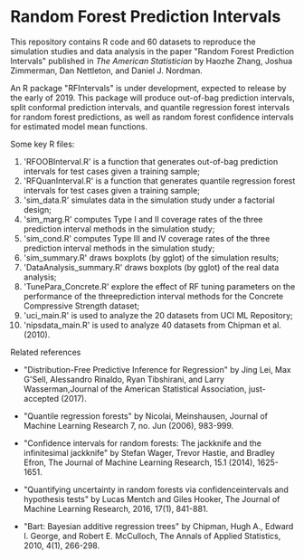 # Random Forest Prediction Intervals

This repository contains R code and 60 datasets to reproduce the simulation studies and data analysis in the paper "Random Forest Prediction Intervals" published in *The American Statistician* by Haozhe Zhang, Joshua Zimmerman, Dan Nettleton, and Daniel J. Nordman.

An R package "RFIntervals" is under development, expected to release by the early of 2019. This package will produce out-of-bag prediction intervals, split conformal prediction intervals, and quantile regression forest intervals for random forest predictions, as well as random forest confidence intervals for estimated model mean functions.

Some key R files:

1. 'RFOOBInterval.R' is a function that generates out-of-bag prediction intervals for test cases given a training sample;
2. 'RFQuanInterval.R' is a function that generates quantile regression forest intervals for test cases given a training sample;
3. 'sim_data.R' simulates data in the simulation study under a factorial design;
4. 'sim_marg.R' computes Type I and II coverage rates of the three prediction interval methods in the simulation study;
5. 'sim_cond.R' computes Type III and IV coverage rates of the three prediction interval methods in the simulation study;
6. 'sim_summary.R' draws boxplots (by gglot) of the simulation results;
7. 'DataAnalysis_summary.R' draws boxplots (by gglot) of the real data analysis;
8. 'TunePara_Concrete.R' explore the effect of RF tuning parameters on the performance of the threeprediction interval methods for the Concrete Compressive Strength dataset;
9. 'uci_main.R' is used to analyze the 20 datasets from UCI ML Repository;
10. 'nipsdata_main.R' is used to analyze 40 datasets from Chipman et al. (2010).


Related references

- "Distribution-Free Predictive Inference for Regression" by Jing Lei, Max G'Sell, Alessandro Rinaldo, Ryan Tibshirani, and  Larry Wasserman,Journal of the American Statistical Association, just-accepted (2017).

- "Quantile regression forests" by Nicolai, Meinshausen, Journal of Machine Learning Research 7, no. Jun (2006), 983-999.

- "Confidence intervals for random forests: The jackknife and the infinitesimal jackknife" by Stefan Wager, Trevor Hastie, and Bradley Efron, The Journal of Machine Learning Research, 15.1 (2014), 1625-1651.

- "Quantifying uncertainty in random forests via confidenceintervals and hypothesis tests" by Lucas Mentch and Giles Hooker,  The Journal of Machine Learning Research, 2016, 17(1), 841-881.

- "Bart: Bayesian additive regression trees" by Chipman, Hugh A., Edward I. George, and Robert E. McCulloch, The Annals of Applied Statistics, 2010, 4(1), 266-298.
